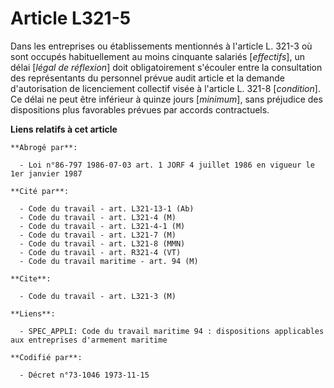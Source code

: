 # Article L321-5

Dans les entreprises ou établissements mentionnés à l'article L. 321-3 où sont occupés habituellement au moins cinquante
salariés [*effectifs*], un délai [*légal de réflexion*] doit obligatoirement  s'écouler entre la consultation des
représentants du personnel prévue audit article et la demande d'autorisation de licenciement collectif visée à l'article L.
321-8 [*condition*]. Ce délai ne peut être inférieur à quinze jours [*minimum*], sans préjudice des dispositions plus
favorables prévues par accords contractuels.

**Liens relatifs à cet article**

	**Abrogé par**:

	  - Loi n°86-797 1986-07-03 art. 1 JORF 4 juillet 1986 en vigueur le 1er janvier 1987

	**Cité par**:

	  - Code du travail - art. L321-13-1 (Ab)
	  - Code du travail - art. L321-4 (M)
	  - Code du travail - art. L321-4-1 (M)
	  - Code du travail - art. L321-7 (M)
	  - Code du travail - art. L321-8 (MMN)
	  - Code du travail - art. R321-4 (VT)
	  - Code du travail maritime - art. 94 (M)

	**Cite**:

	  - Code du travail - art. L321-3 (M)

	**Liens**:

	  - SPEC_APPLI: Code du travail maritime 94 : dispositions applicables aux entreprises d'armement maritime

	**Codifié par**:

	  - Décret n°73-1046 1973-11-15
